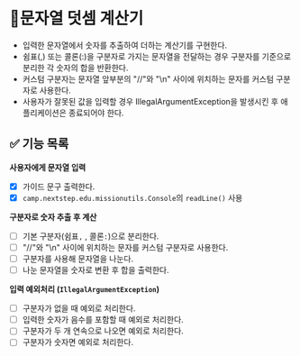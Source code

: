 # 🐣문자열 덧셈 계산기
- 입력한 문자열에서 숫자를 추출하여 더하는 계산기를 구현한다.
- 쉼표(,) 또는 콜론(:)을 구분자로 가지는 문자열을 전달하는 경우 구분자를 기준으로 분리한 각 숫자의 합을 반환한다.
- 커스텀 구분자는 문자열 앞부분의 "//"와 "\n" 사이에 위치하는 문자를 커스텀 구분자로 사용한다.
- 사용자가 잘못된 값을 입력할 경우 IllegalArgumentException을 발생시킨 후 애플리케이션은 종료되어야 한다.

## ✅ 기능 목록
**사용자에게 문자열 입력**
  - [X] 가이드 문구 출력한다.
  - [X] `camp.nextstep.edu.missionutils.Console`의 `readLine()` 사용

**구분자로 숫자 추출 후 계산**   
  - [ ] 기본 구분자(쉼표`,` , 콜론`:`)으로 분리한다.
  - [ ] "//"와 "\n" 사이에 위치하는 문자를 커스텀 구분자로 사용한다.
  - [ ] 구분자를 사용해 문자열을 나눈다.
  - [ ] 나눈 문자열을 숫자로 변환 후 합을 출력한다.

**입력 예외처리 (`IllegalArgumentException`)**
  - [ ] 구분자가 없을 때 예외로 처리한다.
  - [ ] 입력한 숫자가 음수를 포함할 때 예외로 처리한다.
  - [ ] 구분자가 두 개 연속으로 나오면 예외로 처리한다.
  - [ ] 구분자가 숫자면 예외로 처리한다.